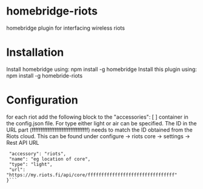 # homebridge-riots
homebridge plugin for interfacing wireless riots
# Installation
Install homebridge using: npm install -g homebridge
Install this plugin using: npm install -g homebride-riots
# Configuration
for each riot add the following block to the "accessories": [ ] container in the config.json file. For type either light or air can be specified. The ID in the URL part (ffffffffffffffffffffffffffffffff) needs to match the ID obtained from the Riots cloud. This can be found under configure -> riots core -> settings -> Rest API URL
```{
 "accessory": "riots",
 "name": "eg location of core",
 "type": "light",
 "url": "https://my.riots.fi/api/core/ffffffffffffffffffffffffffffffff"
}```
